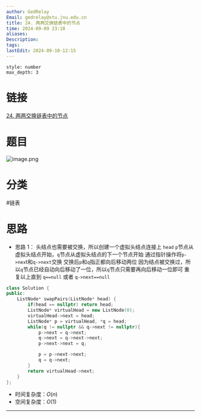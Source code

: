 ```yaml
---
author: GedRelay
Email: gedrelay@stu.jnu.edu.cn
title: 24. 两两交换链表中的节点
time: 2024-09-09 23:10
aliases: 
Description: 
tags: 
lastEdit: 2024-09-10-12:15
---
```


```toc
style: number
max_depth: 3
```

# 链接
[24. 两两交换链表中的节点](https://leetcode.cn/problems/swap-nodes-in-pairs/) 

# 题目
![image.png](https://ged-pic-bed.oss-cn-guangzhou.aliyuncs.com/img/202409092310069.png)


# 分类
#链表

# 思路
- 思路 1：
头结点也需要被交换，所以创建一个虚拟头结点连接上 `head`
`p`节点从虚拟头结点开始，`q`节点从虚拟头结点的下一个节点开始
通过指针操作将`p->nex`t和`q->next`交换
交换后`p`和`q`指正都向后移动两位
因为结点被交换过，所以`q`节点已经自动向后移动了一位，所以`q`节点只需要再向后移动一位即可
重复以上直到 `q==null` 或者 `q->next==null` 


```cpp
class Solution {
public:
    ListNode* swapPairs(ListNode* head) {
        if(head == nullptr) return head;
        ListNode* virtualHead = new ListNode(0);
        virtualHead->next = head;
        ListNode* p = virtualHead, *q = head;
        while(q != nullptr && q->next != nullptr){
            p->next = q->next;
            q->next = q->next->next;
            p->next->next = q;

            p = p->next->next;
            q = q->next;
        }
        return virtualHead->next;
    }
};
```


- 时间复杂度：${O\left( n \right)  }$ 
- 空间复杂度：${O\left( 1 \right)  }$ 


---

